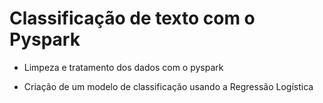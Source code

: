 # Classificação de texto com o Pyspark
* Limpeza e tratamento dos dados com o pyspark

* Criação de um modelo de classificação usando a Regressão Logística
